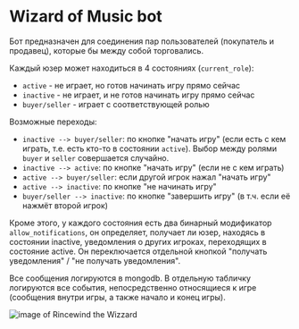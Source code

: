 # Wizard of Music bot

Бот предназначен для соединения пар пользователей (покупатель и продавец), которые бы между собой торговались.

Каждый юзер может находиться в 4 состояниях (`current_role`):
- `active`    - не играет, но готов начинать игру прямо сейчас
- `inactive`  - не играет, и не готов начинать игру прямо сейчас
- `buyer/seller` - играет с соответствующей ролью

Возможные переходы:
 - `inactive --> buyer/seller`: по кнопке "начать игру" (если есть с кем играть, т.е. есть кто-то в состоянии `active`). 
 Выбор между ролями `buyer` и `seller` совершается случайно.
 - `inactive --> active`: по кнопке "начать игру" (если не с кем играть)
 - `active --> buyer/seller`: если другой игрок нажал "начать игру"
 - `active --> inactive`: по кнопке "не начинать игру"
 - `buyer/seller --> inactive`: по кнопке "завершить игру" (в т.ч. если её нажмёт второй игрок)

Кроме этого, у каждого состояния есть два бинарный модификатор `allow_notifications`,
он определяет, получает ли юзер, находясь в состоянии inactive, уведомления
о других игроках, переходящих в состояние active. Он переключается отдельной кнопкой 
"получать уведомления" / "не получать уведомления". 

Все сообщения логируются в mongodb. В отдельную табличку логируются все события, непосредственно относящиеся к игре
(сообщения внутри игры, а также начало и конец игры). 

![image of Rincewind the Wizzard](https://cdn.drawception.com/images/panels/2016/4-27/htzf4P12rT-4.png)
